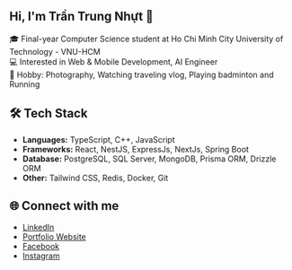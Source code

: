 ## Hi, I'm Trần Trung Nhựt 👋

🎓 Final-year Computer Science student at Ho Chi Minh City University of Technology - VNU-HCM  
💻 Interested in Web & Mobile Development, AI Engineer  
📸 Hobby: Photography, Watching traveling vlog, Playing badminton and Running  

## 🛠️ Tech Stack
- **Languages:** TypeScript, C++, JavaScript  
- **Frameworks:** React, NestJS, ExpressJs, NextJs, Spring Boot  
- **Database:** PostgreSQL, SQL Server, MongoDB, Prisma ORM, Drizzle ORM  
- **Other:** Tailwind CSS, Redis, Docker, Git  

## 🌐 Connect with me
- [LinkedIn](https://www.linkedin.com/in/tran-trung-nhut/)
- [Portfolio Website](https://trantrungnhut.vercel.app/)
- [Facebook](https://www.facebook.com/tran.trung.nhut.nov.25th)
- [Instagram](https://www.instagram.com/_ttnhwjt.25thnov/)

